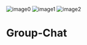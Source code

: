 ![image0](https://user-images.githubusercontent.com/47730233/124482581-463d0300-dd5e-11eb-9c06-1af2302ac778.jpeg)
![image1](https://user-images.githubusercontent.com/47730233/124482604-4b9a4d80-dd5e-11eb-9e40-f6d2a764e6c8.jpeg)
![image2](https://user-images.githubusercontent.com/47730233/124482613-4e953e00-dd5e-11eb-980e-2a7329059749.jpeg)
# Group-Chat
